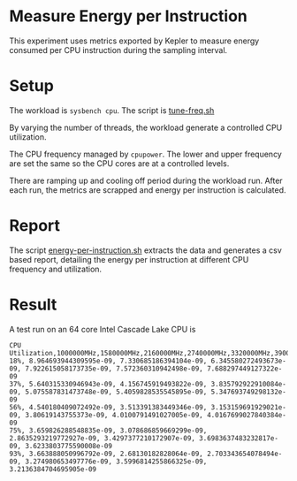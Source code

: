 # Measure Energy per Instruction 

This experiment uses metrics exported by Kepler to measure energy consumed per CPU instruction during the sampling interval.

# Setup

The workload is `sysbench cpu`. The script is [tune-freq.sh](./tune-freq.sh)

By varying the number of threads, the workload generate a controlled CPU utilization.

The CPU frequency managed by `cpupower`. The lower and upper frequency are set the same so the CPU cores are at a controlled levels.

There are ramping up and cooling off period during the workload run. After each run, the metrics are scrapped and energy per instruction is calculated.

# Report
The script [energy-per-instruction.sh](./energy-per-instruction.sh) extracts the data and generates a csv based report, detailing the energy per instruction at different CPU frequency and utilization.

# Result
A test run on an 64 core Intel Cascade Lake CPU is
```csv
CPU Utilization,1000000MHz,1580000MHz,2160000MHz,2740000MHz,3320000MHz,3900000MHz,
18%, 8.964693944309595e-09, 7.330685186394104e-09, 6.345580272493673e-09, 7.922615058173735e-09, 7.572360310942498e-09, 7.688297449127322e-09
37%, 5.640315330946943e-09, 4.156745919493822e-09, 3.835792922910084e-09, 5.075587831473748e-09, 5.4059828535545895e-09, 5.347693749298132e-09
56%, 4.540180409072492e-09, 3.513391383449346e-09, 3.153159691929021e-09, 3.80619143755373e-09, 4.0100791491027005e-09, 4.0167699027840384e-09
75%, 3.659826288548835e-09, 3.078686859669299e-09, 2.8635293219772927e-09, 3.4297377210172907e-09, 3.6983637483232817e-09, 3.6233803775590008e-09
93%, 3.663888050996792e-09, 2.68130182828064e-09, 2.703343654078494e-09, 3.274980653497776e-09, 3.5996814255866325e-09, 3.2136384704695905e-09
```


